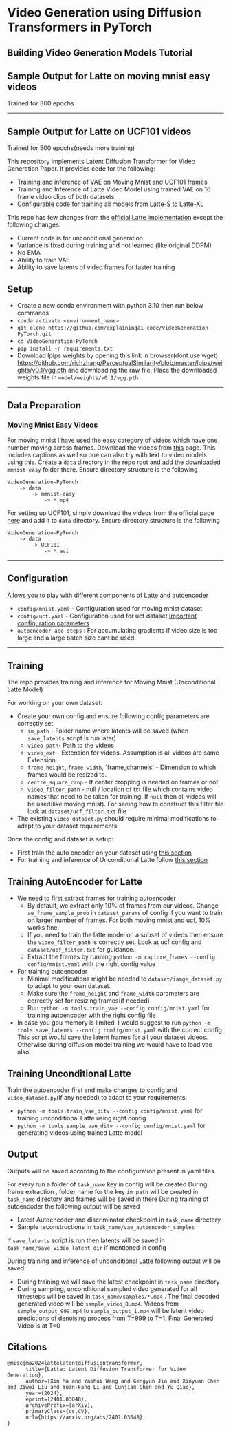 Video Generation using Diffusion Transformers in PyTorch
========

## Building Video Generation Models Tutorial


## Sample Output for Latte on moving mnist easy videos 
Trained for 300 epochs
___  

## Sample Output for Latte on UCF101 videos
Trained for 500 epochs(needs more training)


This repository implements Latent Diffusion Transformer for Video Generation Paper. It provides code for the following:
* Training and inference of VAE on Moving Mnist and UCF101 frames
* Training and Inference of Latte Video Model using trained VAE on 16 frame video clips of both datasets
* Configurable code for training all models from Latte-S to Latte-XL

This repo has few changes from the  [official Latte implementation](https://github.com/Vchitect/Latte) except the following changes.
* Current code is for unconditional generation
* Variance is fixed during training and not learned (like original DDPM)
* No EMA 
* Ability to train VAE
* Ability to save latents of video frames for faster training


## Setup
* Create a new conda environment with python 3.10 then run below commands
* `conda activate <environment_name>`
* ```git clone https://github.com/explainingai-code/VideoGeneration-PyTorch.git```
* ```cd VideoGeneration-PyTorch```
* ```pip install -r requirements.txt```
*  Download lpips weights by opening this link in browser(dont use wget) https://github.com/richzhang/PerceptualSimilarity/blob/master/lpips/weights/v0.1/vgg.pth and downloading the raw file. Place the downloaded weights file in ```model/weights/v0.1/vgg.pth```
___  

## Data Preparation

### Moving Mnist Easy Videos
For moving mnist I have used the easy category of videos which have one number moving across frames.
Download the videos from [this](https://www.kaggle.com/datasets/yichengs/captioned-moving-mnist-dataset-easy-version/) page. This includes captions as well so one can also try with text to video models using this.
Create a `data` directory in the repo root and add the downloaded `mmnist-easy` folder there.
Ensure directory structure is the following
```
VideoGeneration-PyTorch
    -> data
        -> mmnist-easy
            -> *.mp4             
```

For setting up UCF101, simply download the videos from the official page [here](https://www.crcv.ucf.edu/data/UCF101.php)
and add it to `data` directory.
Ensure directory structure is the following
```
VideoGeneration-PyTorch
    -> data
        -> UCF101
            -> *.avi

```
---
## Configuration
 Allows you to play with different components of Latte and autoencoder
* ```config/mnist.yaml``` - Configuration used for moving mnist dataset
* ```config/ucf.yaml``` - Configuration used for ucf dataset
<ins>Important configuration parameters</ins>
* `autoencoder_acc_steps` : For accumulating gradients if video size is too large and a large batch size cant be used.

___  
## Training
The repo provides training and inference for Moving Mnist (Unconditional Latte Model)

For working on your own dataset:
* Create your own config and ensure following config parameters are correctly set 
  * `im_path` -  Folder name where latents will be saved (when `save_latents` script is run later)
  * `video_path`- Path to the videos
  * `video_ext` - Extension for videos. Assumption is all videos are same Extension
  * `frame_height`, `frame_width`, `frame_channels' - Dimension to which frames would be resized to.
  * `centre_square_crop` - If center cropping is needed on frames or not
  * `video_filter_path` - null / location of txt file which contains video names that need to be taken for training. If `null` then all videos will be used(like moving mnist). For seeing how to construct this filter file look at `dataset/ucf_filter.txt` file
* The existing `video_dataset.py` should require minimal modifications to adapt to your dataset requirements 

Once the config and dataset is setup:
* First train the auto encoder on your dataset using [this section](#training-autoencoder-for-latte)
* For training and inference of Unconditional Latte follow [this section](#training-unconditional-latte)

## Training AutoEncoder for Latte
* We need to first extract frames for training autoencoder
  *  By default, we extract only 10% of frames from our videos. Change `ae_frame_sample_prob` in `dataset_params` of config if you want to train on larger number of frames. For both moving mnist and ucf, 10% works fine.
  * If you need to train the latte model on a subset of videos then ensure the `video_filter_path` is correctly set. Look at ucf config and `dataset/ucf_filter.txt` for guidance.
  *  Extract the frames by running `python -m capture_frames --config config/mnist.yaml` with the right config value
* For training autoencoder 
  * Minimal modifications might be needed to `dataset/iamge_dataset.py` to adapt to your own dataset.
  * Make sure the `frame_height` and `frame_width` parameters are correctly set for resizing frames(if needed) 
  * Run ```python -m tools.train_vae --config config/mnist.yaml``` for training autoencoder with the right config file
* In case you gpu memory is limited, I would suggest to run `python -m tools.save_latents --config config/mnist.yaml` with the correct config. This script would save the latent frames for all your dataset videos. Otherwise during diffusion model training we would have to load vae also.

## Training Unconditional Latte
Train the autoencoder first and make changes to config and `video_dataset.py`(if any needed) to adapt to your requirements.

* ```python -m tools.train_vae_ditv --config config/mnist.yaml``` for training unconditional Latte using right config
* ```python -m tools.sample_vae_ditv --config config/mnist.yaml``` for generating videos using trained Latte model


## Output 
Outputs will be saved according to the configuration present in yaml files.

For every run a folder of ```task_name``` key in config will be created
During frame extraction , folder name for the key `im_path` will be created in `task_name` directory and frames will be saved in there
During training of autoencoder the following output will be saved 
* Latest Autoencoder and discriminator checkpoint in ```task_name``` directory
* Sample reconstructions in ```task_name/vae_autoencoder_samples```

If `save_latents` script is run then latents will be saved in ```task_name/save_video_latent_dir``` if mentioned in config

During training and inference of unconditional Latte following output will be saved:
* During training we will save the latest checkpoint in ```task_name``` directory
* During sampling, unconditional sampled video generated for all timesteps will be saved in ```task_name/samples/*.mp4``` . The final decoded generated video will be `sample_video_0.mp4`. Videos from `sample_output_999.mp4` to `sample_output_1.mp4` will be latent video predictions of denoising process from T=999 to T=1. Final Generated Video is at T=0



## Citations
```
@misc{ma2024lattelatentdiffusiontransformer,
      title={Latte: Latent Diffusion Transformer for Video Generation}, 
      author={Xin Ma and Yaohui Wang and Gengyun Jia and Xinyuan Chen and Ziwei Liu and Yuan-Fang Li and Cunjian Chen and Yu Qiao},
      year={2024},
      eprint={2401.03048},
      archivePrefix={arXiv},
      primaryClass={cs.CV},
      url={https://arxiv.org/abs/2401.03048}, 
}
```





